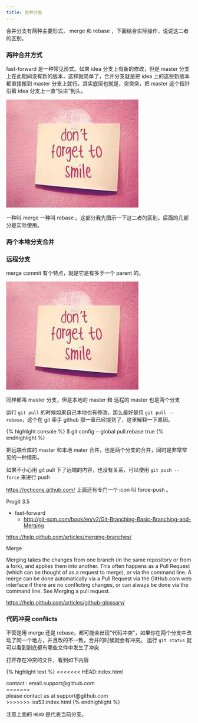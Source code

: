 ```yaml
---
title: 合并分支
---
```


合并分支有两种主要形式， merge 和 rebase ，下面结合实际操作，说说这二者的区别。

<!-- https://help.github.com/articles/merging-branches/ -->

<!-- 先讨论两个本地分支合并，再聊本地和远端分支的合并，同时都用 merge 和 rebase 两种方式 -->



### 两种合并方式


fast-forward 是一种常见形式。如果 idea 分支上有新的修改，但是 master 分支上在此期间没有新的版本，这样就简单了，合并分支就是把 idea 上的这些新版本都直接搬到 master 分支上就行。其实底层也就是，突突突，把 master 这个指针沿着 idea 分支上一直“快进”到头。

![](images/tmp/default.png)


一种叫 merge 一种叫 rebase 。这部分我先图示一下这二者的区别。后面的几部分是实际使用。

### 两个本地分支合并



### 远程分支


merge commit 有个特点，就是它是有多于一个 parent 的。


![](images/tmp/default.png)

同样都叫 master 分支，但是本地的 master 和 远程的 master 也是两个分支

<!-- 如果操作中绕不开了，就给大家引入 tracking branch 的概念 -->


运行 `git pull` 的时候如果自己本地也有修改，那么最好是用 `git pull --rebase`，这个在 git 牵手 github 那一章已经提到了，这里解释一下原因。

{% highlight console %}
$ git config --global pull.rebase true
{% endhighlight %}

把远端仓库的 master 和本地 mater 合并，也是两个分支的合并，同时是非常常见的一种情形。

如果不小心用 git pull 下了远端的内容，也没有关系，可以使用 `git push --force` 来进行 push 

https://octicons.github.com/ 上面还有专门一个 icon 叫 force-push 。

Progit 3.5

- fast-forward
  - http://git-scm.com/book/en/v2/Git-Branching-Basic-Branching-and-Merging

https://help.github.com/articles/merging-branches/

Merge

Merging takes the changes from one branch (in the same repository or from a fork), and applies them into another. This often happens as a Pull Request (which can be thought of as a request to merge), or via the command line. A merge can be done automatically via a Pull Request via the GitHub.com web interface if there are no conflicting changes, or can always be done via the command line. See Merging a pull request.

https://help.github.com/articles/github-glossary/

### 代码冲突 conflicts

不管是用 merge 还是 rebase，都可能会出现“代码冲突”，如果你在两个分支中改动了同一个地方，并且改的不一致，合并的时候就会有冲突。
运行 `git status` 就可以看到到底都有哪些文件中发生了冲突

打开存在冲突的文件，看到如下内容

{% highlight text %}
<<<<<<< HEAD:index.html
<div id="footer">contact : email.support@github.com</div>
=======
<div id="footer">
 please contact us at support@github.com
</div>
>>>>>>> iss53:index.html
{% endhighlight %}

注意上面的 `HEAD` 是代表当前分支。